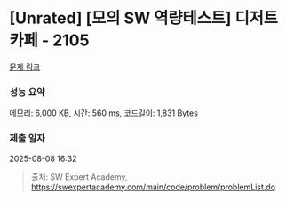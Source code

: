 # [Unrated] [모의 SW 역량테스트] 디저트 카페 - 2105 

[문제 링크](https://swexpertacademy.com/main/code/problem/problemDetail.do?contestProbId=AV5VwAr6APYDFAWu) 

### 성능 요약

메모리: 6,000 KB, 시간: 560 ms, 코드길이: 1,831 Bytes

### 제출 일자

2025-08-08 16:32



> 출처: SW Expert Academy, https://swexpertacademy.com/main/code/problem/problemList.do